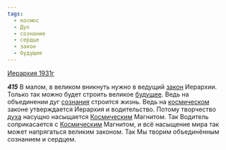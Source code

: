 ```yaml
---
tags:
  - космос
  - Дух
  - сознание
  - сердце
  - закон
  - будущее
---
```


[Иерархия 1931г](https://127.0.0.1:4002/agni/1931)

___415___
В малом, в великом вникнуть нужно в ведущий [закон](../../../tags/#закон) Иерархии. Только так можно будет строить великое [будущее](../../../tags/#будущее). Ведь на объединении дуг [сознания](../../../tags/#[сознание](../../../tags/#сознание)) строится жизнь. Ведь на [космическом](../../../tags/#космос) законе утверждается Иерархия и водительство. Потому творчество [духа](../../../tags/#Дух) насущно насыщается [Космическим](../../../tags/#космос) Магнитом. Так Водитель соприкасается с [Космическим](../../../tags/#космос) Магнитом, и всё насыщение мира так может напрягаться великим законом. Так Мы творим объединённым сознанием и сердцем.   

